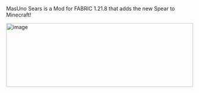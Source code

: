 MasUno Sears is a Mod for FABRIC 1.21.8 that adds the new Spear to Minecraft!

<img width="503" height="172" alt="image" src="https://github.com/user-attachments/assets/0a5a0abb-32a5-4775-98e8-cb5fda04e230" />
